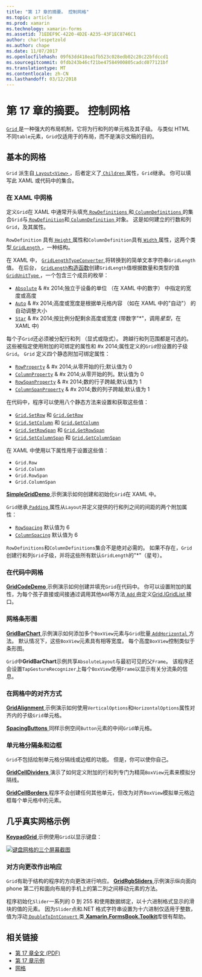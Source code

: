 ```yaml
---
title: "第 17 章的摘要。 控制网格"
ms.topic: article
ms.prod: xamarin
ms.technology: xamarin-forms
ms.assetid: 71EDEF9C-4220-4D2E-A235-43F1EC8746C1
author: charlespetzold
ms.author: chape
ms.date: 11/07/2017
ms.openlocfilehash: 09f63dd418ea1fb523c028edb02c28c22bfdccd1
ms.sourcegitcommit: 0fdb243b46cf21be47584900805cadcd077121bf
ms.translationtype: MT
ms.contentlocale: zh-CN
ms.lasthandoff: 03/12/2018
---
```

# <a name="summary-of-chapter-17-mastering-the-grid"></a>第 17 章的摘要。 控制网格

[ `Grid` ](https://developer.xamarin.com/api/type/Xamarin.Forms.Grid/)是一种强大的布局机制，它将为行和列的单元格及其子级。 与类似 HTML 不同`table`元素，`Grid`仅适用于的布局，而不是演示文稿的目的。

## <a name="the-basic-grid"></a>基本的网格

`Grid` 派生自[ `Layout<View>` ](https://developer.xamarin.com/api/type/Xamarin.Forms.Layout%3CT%3E/)，后者定义了[ `Children` ](https://developer.xamarin.com/api/property/Xamarin.Forms.Layout%3CT%3E.Children/)属性，`Grid`继承。 你可以填写此 XAML 或代码中的集合。

### <a name="the-grid-in-xaml"></a>在 XAML 中网格

定义`Grid`在 XAML 中通常开头填充[ `RowDefinitions` ](https://developer.xamarin.com/api/property/Xamarin.Forms.Grid.RowDefinitions/)和[ `ColumnDefinitions` ](https://developer.xamarin.com/api/property/Xamarin.Forms.Grid.ColumnDefinitions/)的集合`Grid`与[ `RowDefinition`](https://developer.xamarin.com/api/type/Xamarin.Forms.RowDefinition/)和[ `ColumnDefinition` ](https://developer.xamarin.com/api/type/Xamarin.Forms.ColumnDefinition/)对象。 这是如何建立的行数和列`Grid`，及其属性。

`RowDefinition` 具有[ `Height` ](https://developer.xamarin.com/api/property/Xamarin.Forms.RowDefinition.Height/)属性和`ColumnDefinition`具有[ `Width` ](https://developer.xamarin.com/api/property/Xamarin.Forms.ColumnDefinition.Width/)属性，这两个类型[ `GridLength` ](https://developer.xamarin.com/api/type/Xamarin.Forms.GridLength/)，一种结构。

在 XAML 中， [ `GridLengthTypeConverter` ](https://developer.xamarin.com/api/type/Xamarin.Forms.GridLengthTypeConverter/)将转换到的简单文本字符串`GridLength`值。 在后台， [ `GridLength`构造函数](https://developer.xamarin.com/api/constructor/Xamarin.Forms.GridLength.GridLength/p/System.Double/Xamarin.Forms.GridUnitType/)创建`GridLength`值根据数量和类型的值[ `GridUnitType` ](https://developer.xamarin.com/api/type/Xamarin.Forms.GridUnitType/)，一个包含三个成员的枚举：

- [`Absolute`](https://developer.xamarin.com/api/field/Xamarin.Forms.GridUnitType.Absolute/) & #x 2014;独立于设备的单位 （在 XAML 中的数字） 中指定的宽度或高度
- [`Auto`](https://developer.xamarin.com/api/field/Xamarin.Forms.GridUnitType.Auto/) & #x 2014;高度或宽度是根据单元格内容 （如在 XAML 中的"自动"） 的自动调整大小
- [`Star`](https://developer.xamarin.com/api/field/Xamarin.Forms.GridUnitType.Star/) & #x 2014;按比例分配剩余高度或宽度 (带数字"\*"，调用*星型*，在 XAML 中)

每个子`Grid`还必须被分配行和列 （显式或隐式）。 跨越行和列范围都是可选的。 这些被指定使用附加的可绑定的属性和 #x 2014;属性定义的`Grid`但设置的子级`Grid`。 `Grid` 定义四个静态附加可绑定属性：

- [`RowProperty`](https://developer.xamarin.com/api/field/Xamarin.Forms.Grid.RowProperty/) & #x 2014;从零开始的行;默认值为 0
- [`ColumnProperty`](https://developer.xamarin.com/api/field/Xamarin.Forms.Grid.ColumnProperty/) & #x 2014;从零开始的列。默认值为 0
- [`RowSpanProperty`](https://developer.xamarin.com/api/field/Xamarin.Forms.Grid.RowSpanProperty/) & #x 2014;数的行子跨越;默认值为 1
- [`ColumnSpanProperty`](https://developer.xamarin.com/api/field/Xamarin.Forms.Grid.ColumnSpanProperty/) & #x 2014;数的列子跨越;默认值为 1

在代码中，程序可以使用八个静态方法来设置和获取这些值：

- [`Grid.SetRow`](https://developer.xamarin.com/api/member/Xamarin.Forms.Grid.SetRow/p/Xamarin.Forms.BindableObject/System.Int32/) 和 [`Grid.GetRow`](https://developer.xamarin.com/api/member/Xamarin.Forms.Grid.GetRow/p/Xamarin.Forms.BindableObject/)
- [`Grid.SetColumn`](https://developer.xamarin.com/api/member/Xamarin.Forms.Grid.SetColumn/p/Xamarin.Forms.BindableObject/System.Int32/) 和 [`Grid.GetColumn`](https://developer.xamarin.com/api/member/Xamarin.Forms.Grid.GetColumn/p/Xamarin.Forms.BindableObject/)
- [`Grid.SetRowSpan`](https://developer.xamarin.com/api/member/Xamarin.Forms.Grid.SetRowSpan/p/Xamarin.Forms.BindableObject/System.Int32/) 和 [`Grid.GetRowSpan`](https://developer.xamarin.com/api/member/Xamarin.Forms.Grid.GetRowSpan/p/Xamarin.Forms.BindableObject/)
- [`Grid.SetColumnSpan`](https://developer.xamarin.com/api/member/Xamarin.Forms.Grid.SetColumnSpan/p/Xamarin.Forms.BindableObject/System.Int32/) 和 [`Grid.GetColumnSpan`](https://developer.xamarin.com/api/member/Xamarin.Forms.Grid.GetColumnSpan/p/Xamarin.Forms.BindableObject/)

在 XAML 中使用以下属性用于设置这些值：

- `Grid.Row`
- `Grid.Column`
- `Grid.RowSpan`
- `Grid.ColumnSpan`

[ **SimpleGridDemo** ](https://github.com/xamarin/xamarin-forms-book-samples/tree/master/Chapter17/SimpleGridDemo)示例演示如何创建和初始化`Grid`在 XAML 中。

`Grid`继承[ `Padding` ](https://developer.xamarin.com/api/property/Xamarin.Forms.Layout.Padding/)属性从`Layout`并定义提供的行和列之间的间距的两个附加属性：

- [`RowSpacing`](https://developer.xamarin.com/api/property/Xamarin.Forms.Grid.RowSpacing/) 默认值为 6
- [`ColumnSpacing`](https://developer.xamarin.com/api/property/Xamarin.Forms.Grid.ColumnSpacing/) 默认值为 6

`RowDefinitions`和`ColumnDefinitions`集合不是绝对必需的。 如果不存在，`Grid`创建行和列`Grid`子级，并将这些所有默认`GridLength`的"\*"（星号）。

### <a name="the-grid-in-code"></a>在代码中网格

[ **GridCodeDemo** ](https://github.com/xamarin/xamarin-forms-book-samples/tree/master/Chapter17/GridCodeDemo)示例演示如何创建并填充`Grid`在代码中。 你可以设置附加的属性，为每个孩子直接或间接通过调用其他`Add`等方法[ `Add` ](https://developer.xamarin.com/api/member/Xamarin.Forms.Grid+IGridList%3CT%3E.Add/p/Xamarin.Forms.View/System.Int32/System.Int32/System.Int32/System.Int32/)由定义[Grid.IGridList<T> ](https://developer.xamarin.com/api/type/Xamarin.Forms.Grid+IGridList%3CT%3E/)接口。

### <a name="the-grid-bar-chart"></a>网格条形图

[ **GridBarChart** ](https://github.com/xamarin/xamarin-forms-book-samples/tree/master/Chapter17/GridBarChart)示例演示如何添加多个`BoxView`元素与`Grid`批量[ `AddHorizontal` ](https://developer.xamarin.com/api/member/Xamarin.Forms.Grid+IGridList%3CT%3E.AddHorizontal/p/System.Collections.Generic.IEnumerable%7BXamarin.Forms.View%7D/)方法。 默认情况下，这些`BoxView`元素具有相等宽度。 每个高度`BoxView`控制类似于条形图。

`Grid`中**GridBarChart**示例共享`AbsoluteLayout`与最初可见的父`Frame`。 该程序还会设置`TapGestureRecognizer`上每个`BoxView`使用`Frame`以显示有关分流条的信息。

### <a name="alignment-in-the-grid"></a>在网格中的对齐方式

[ **GridAlignment** ](https://github.com/xamarin/xamarin-forms-book-samples/tree/master/Chapter17/GridAlignment)示例演示如何使用`VerticalOptions`和`HorizontalOptions`属性对齐内的子级`Grid`单元格。

[ **SpacingButtons** ](https://github.com/xamarin/xamarin-forms-book-samples/tree/master/Chapter17/SpacingButtons)同样示例空间`Button`元素的中间`Grid`单元格。

### <a name="cell-dividers-and-borders"></a>单元格分隔条和边框

`Grid`不包括绘制单元格分隔线或边框的功能。 但是，你可以使你自己。

[ **GridCellDividers** ](https://github.com/xamarin/xamarin-forms-book-samples/tree/master/Chapter17/GridCellDividers)演示了如何定义附加的行和列专门为精简`BoxView`元素来模拟分隔线。

[ **GridCellBorders** ](https://github.com/xamarin/xamarin-forms-book-samples/tree/master/Chapter17/GridCellBorders)程序不会创建任何其他单元，但改为对齐`BoxView`模拟单元格边框每个单元格中的元素。

## <a name="almost-real-life-grid-examples"></a>几乎真实网格示例

[ **KeypadGrid** ](https://github.com/xamarin/xamarin-forms-book-samples/tree/master/Chapter17/KeypadGrid)示例使用`Grid`以显示键盘：

[![键盘网格的三个屏幕截图](images/ch17fg12-small.png "键盘网格")](images/ch17fg12-large.png#lightbox "键盘网格")

### <a name="responding-to-orientation-changes"></a>对方向更改作出响应

`Grid`有助于结构的程序的方向更改进行响应。 [ **GridRgbSliders** ](https://github.com/xamarin/xamarin-forms-book-samples/tree/master/Chapter17/GridRgbSliders)示例演示纵向面向 phone 第二行和面向布局的手机上的第二列之间移动元素的方法。

程序初始化`Slider`一系列的 0 到 255 和使用数据绑定，以十六进制格式显示的滑块的值的元素。 因为`Slider`点和.NET 格式字符串设置为十六进制仅适用于整数，值为浮动[ `DoubleToIntConvert` ](https://github.com/xamarin/xamarin-forms-book-samples/blob/master/Libraries/Xamarin.FormsBook.Toolkit/Xamarin.FormsBook.Toolkit/DoubleToIntConverter.cs)类[ **Xamarin.FormsBook.Toolkit**](https://github.com/xamarin/xamarin-forms-book-samples/tree/master/Libraries/Xamarin.FormsBook.Toolkit)库很有帮助。



## <a name="related-links"></a>相关链接

- [第 17 章全文 (PDF)](https://download.xamarin.com/developer/xamarin-forms-book/XamarinFormsBook-Ch17-Apr2016.pdf)
- [第 17 章示例](https://github.com/xamarin/xamarin-forms-book-samples/tree/master/Chapter17)
- [网格](~/xamarin-forms/user-interface/layouts/grid.md)
